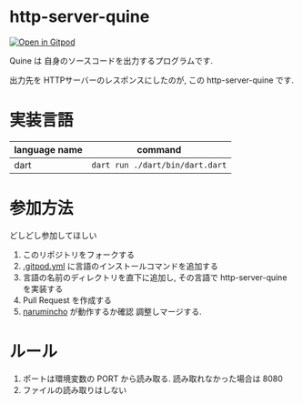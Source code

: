 # http-server-quine

[![Open in Gitpod](https://gitpod.io/button/open-in-gitpod.svg)](https://gitpod.io/#https://github.com/narumincho/http-server-quine)

Quine は 自身のソースコードを出力するプログラムです.

出力先を HTTPサーバーのレスポンスにしたのが, この http-server-quine です.

# 実装言語

| language name | command                         |
| ------------- | ------------------------------- |
| dart          | `dart run ./dart/bin/dart.dart` |

# 参加方法

どしどし参加してほしい

1. このリポジトリをフォークする
2. [.gitpod.yml](.gitpod.yml) に言語のインストールコマンドを追加する
3. 言語の名前のディレクトリを直下に追加し, その言語で http-server-quine
   を実装する
4. Pull Request を作成する
5. [narumincho](https://github.com/narumincho) が動作するか確認
   調整しマージする.

# ルール

1. ポートは環境変数の PORT から読み取る. 読み取れなかった場合は 8080
2. ファイルの読み取りはしない
